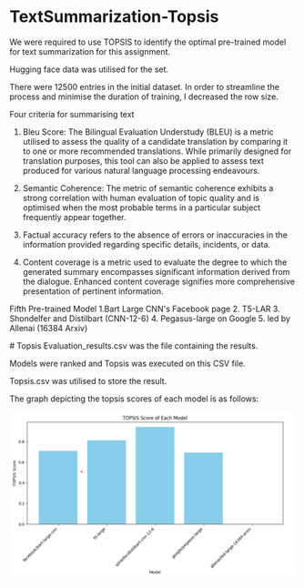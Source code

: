 # TextSummarization-Topsis

We were required to use TOPSIS to identify the optimal pre-trained model for text summarization for this assignment.

Hugging face data was utilised for the set.

There were 12500 entries in the initial dataset. In order to streamline the process and minimise the duration of training, I decreased the row size.

Four criteria for summarising text

1.  Bleu Score: The Bilingual Evaluation Understudy (BLEU) is a metric utilised to assess the quality of a candidate translation by comparing it to one or more recommended translations. While primarily designed for translation purposes, this tool can also be applied to assess text produced for various natural language processing endeavours.

2.  Semantic Coherence: The metric of semantic coherence exhibits a strong correlation with human evaluation of topic quality and is optimised when the most probable terms in a particular subject frequently appear together.

3.  Factual accuracy refers to the absence of errors or inaccuracies in the information provided regarding specific details, incidents, or data.

4.  Content coverage is a metric used to evaluate the degree to which the generated summary encompasses significant information derived from the dialogue. Enhanced content coverage signifies more comprehensive presentation of pertinent information.

Fifth Pre-trained Model
1.Bart Large CNN's Facebook page 2. T5-LAR 3. Shondelfer and Distilbart (CNN-12-6) 4. Pegasus-large on Google 5. led by Allenai (16384 Arxiv)

# Topsis
Evaluation_results.csv was the file containing the results.

Models were ranked and Topsis was executed on this CSV file.

Topsis.csv was utilised to store the result.

The graph depicting the topsis scores of each model is as follows:

<img width="610" alt="img" src="Topsis-rank-graph.png">
